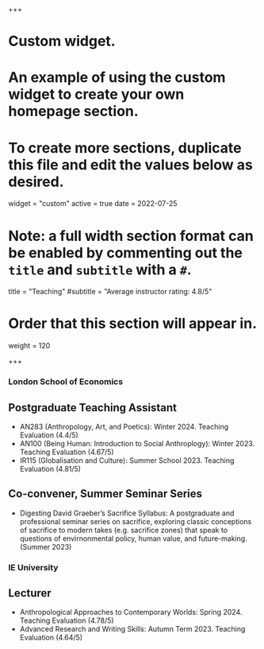 +++
# Custom widget.
# An example of using the custom widget to create your own homepage section.
# To create more sections, duplicate this file and edit the values below as desired.
widget = "custom"
active = true
date = 2022-07-25

# Note: a full width section format can be enabled by commenting out the `title` and `subtitle` with a `#`.
title = "Teaching"
#subtitle = "Average instructor rating: 4.8/5"

# Order that this section will appear in.
weight = 120

+++

### London School of Economics 
## Postgraduate Teaching Assistant
- AN283 (Anthropology, Art, and Poetics): Winter 2024. Teaching Evaluation (4.4/5)
- AN100 (Being Human: Introduction to Social Anthroplogy): Winter 2023. Teaching Evaluation (4.67/5)
- IR115 (Globalisation and Culture): Summer School 2023. Teaching Evaluation (4.81/5)
## Co-convener, Summer Seminar Series
- Digesting David Graeber’s Sacrifice Syllabus: A postgraduate and professional seminar series
on sacrifice, exploring classic conceptions of sacrifice to modern takes (e.g. sacrifice zones)
that speak to questions of envirnonmental policy, human value, and future-making. (Summer 2023)

### IE University 
## Lecturer
- Anthropological Approaches to Contemporary Worlds: Spring 2024. Teaching Evaluation (4.78/5)
- Advanced Research and Writing Skills: Autumn Term 2023. Teaching Evaluation (4.64/5)

